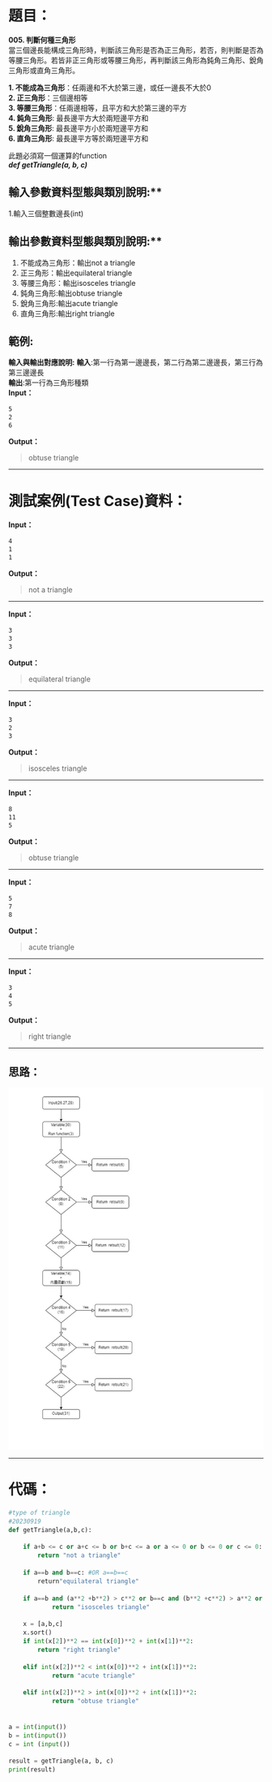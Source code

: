 # 題目：
**005. 判斷何種三角形**  
當三個邊長能構成三角形時，判斷該三角形是否為正三角形，若否，則判斷是否為等腰三角形。若皆非正三角形或等腰三角形，再判斷該三角形為鈍角三角形、銳角三角形或直角三角形。  

**1. 不能成為三角形**：任兩邊和不大於第三邊，或任一邊長不大於0  
**2. 正三角形**：三個邊相等  
**3. 等腰三角形**：任兩邊相等，且平方和大於第三邊的平方  
**4. 鈍角三角形**: 最長邊平方大於兩短邊平方和  
**5. 銳角三角形**: 最長邊平方小於兩短邊平方和  
**6. 直角三角形**: 最長邊平方等於兩短邊平方和  

此題必須寫一個運算的function  
***def getTriangle(a, b, c)***

## 輸入參數資料型態與類別說明:**  
1.輸入三個整數邊長(int)  

## 輸出參數資料型態與類別說明:**  
1. 不能成為三角形：輸出not a triangle  
2. 正三角形：輸出equilateral triangle  
3. 等腰三角形：輸出isosceles triangle  
4. 鈍角三角形:輸出obtuse triangle  
5. 銳角三角形:輸出acute triangle  
6. 直角三角形:輸出right triangle  

## 範例:
**輸入與輸出對應說明:**
**輸入**:第一行為第一邊邊長，第二行為第二邊邊長，第三行為第三邊邊長  
**輸出**:第一行為三角形種類  
**Input：**  
```
5  
2  
6
```
**Output：**  
>obtuse triangle  

----------------
# 測試案例(Test Case)資料：  
**Input：**  
```
4  
1  
1
```
**Output：**  
>not a triangle  

---------------
**Input：**  
```
3  
3  
3
```
**Output：**  
>equilateral triangle  

---------------
**Input：**    
```
3  
2  
3    
```  
**Output：**  
>isosceles triangle  

---------------
**Input：**  
```
8  
11  
5
```
**Output：**  
>obtuse triangle  

---------------
**Input：**  
```
5  
7  
8
```
**Output：**  
>acute triangle  

---------------
**Input：**  
```
3  
4  
5
```
**Output：**  
>right triangle  

-------
## 思路：
![](mindmap/work_005.jpg)

-------
# 代碼：
```python
#type of triangle
#20230919
def getTriangle(a,b,c):

    if a+b <= c or a+c <= b or b+c <= a or a <= 0 or b <= 0 or c <= 0:
        return "not a triangle"
    
    if a==b and b==c: #OR a==b==c
        return"equilateral triangle"
    
    if a==b and (a**2 +b**2) > c**2 or b==c and (b**2 +c**2) > a**2 or a==c  and (a**2 +c**2) > b**2:
            return "isosceles triangle"
            
    x = [a,b,c]
    x.sort()
    if int(x[2])**2 == int(x[0])**2 + int(x[1])**2:
        return "right triangle"

    elif int(x[2])**2 < int(x[0])**2 + int(x[1])**2:
            return "acute triangle"

    elif int(x[2])**2 > int(x[0])**2 + int(x[1])**2:
            return "obtuse triangle"


a = int(input())
b = int(input())
c = int (input())

result = getTriangle(a, b, c)
print(result)
```
